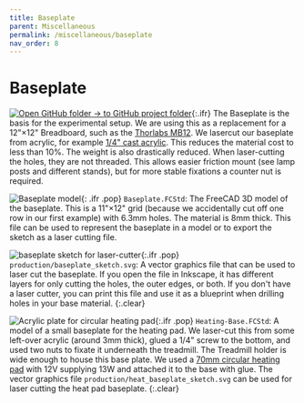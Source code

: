 ```yaml
---
title: Baseplate
parent: Miscellaneous
permalink: /miscellaneous/baseplate
nav_order: 8
---
```


# Baseplate

[![Open GitHub folder]({{site.baseurl}}/assets/img/GitHub-Mark-32px.png) → to GitHub project folder](https://github.com/reiserlab/Component-Designs/tree/main/Miscellaneous/Baseplate){:.ifr}
The Baseplate is the basis for the experimental setup. We are using this as a replacement for a 12"×12" Breadboard, such as the [Thorlabs MB12](https://www.thorlabs.com/thorproduct.cfm?partnumber=MB12). We lasercut our baseplate from acrylic, for example [1/4" cast acrylic](https://www.mcmaster.com/8505K754-8505K913/). This reduces the material cost to less than 10%. The weight is also drastically reduced. When laser-cutting the holes, they are not threaded. This allows easier friction mount (see lamp posts and different stands), but for more stable fixations a counter nut is required.

![Baseplate model]({{site.baseurl}}/assets/img/Miscellaneous/Baseplate/Baseplate.png){: .ifr .pop}
`Baseplate.FCStd`: The FreeCAD 3D model of the baseplate. This is a 11"×12" grid (because we accidentally cut off one row in our first example) with 6.3mm holes. The material is 8mm thick. This file can be used to represent the baseplate in a model or to export the sketch as a laser cutting file.

![baseplate sketch for laser-cutter]({{site.baseurl}}/assets/img/Miscellaneous/Baseplate/Baseplate_sketch.png){:.ifr .pop}
`production/baseplate_sketch.svg`: A vector graphics file that can be used to laser cut the baseplate. If you open the file in Inkscape, it has different layers for only cutting the holes, the outer edges, or both. If you don't have a laser cutter, you can print this file and use it as a blueprint when drilling holes in your base material.
{:.clear}

![Acrylic plate for circular heating pad]({{site.baseurl}}/assets/img/Miscellaneous/Baseplate/Heating-Base.png){:.ifr .pop}
`Heating-Base.FCStd`: A model of a small baseplate for the heating pad. We laser-cut this from some left-over acrylic (around 3mm thick), glued a 1/4" screw to the bottom, and used two nuts to fixate it underneath the treadmill. The Treadmill holder is wide enough to house this base plate. We used a [70mm circular heating pad](https://amazon.com/dp/B06XRCDRDK) with 12V supplying 13W and attached it to the base with glue. The vector graphics file `production/heat_baseplate_sketch.svg` can be used for laser cutting the heat pad baseplate.
{:.clear}
